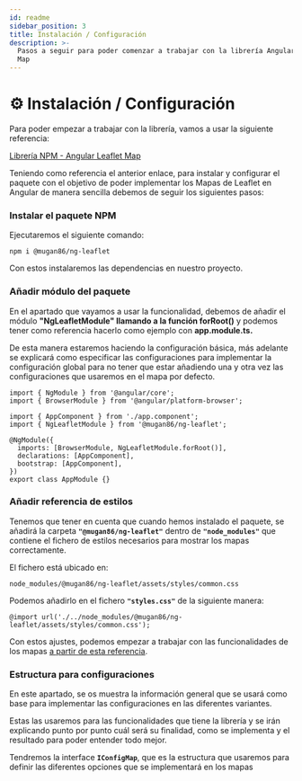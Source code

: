 ```yaml
---
id: readme
sidebar_position: 3
title: Instalación / Configuración
description: >-
  Pasos a seguir para poder comenzar a trabajar con la librería Angular Leaflet
  Map
---
```


# ⚙ Instalación / Configuración

Para poder empezar a trabajar con la librería, vamos a usar la siguiente referencia:

[Librería NPM - Angular Leaflet Map](https://www.npmjs.com/package/@mugan86/ng-leaflet)

Teniendo como referencia el anterior enlace, para instalar y configurar el paquete con el objetivo de poder implementar los Mapas de Leaflet en Angular de manera sencilla debemos de seguir los siguientes pasos:

### Instalar el paquete NPM

Ejecutaremos el siguiente comando:

```
npm i @mugan86/ng-leaflet
```

Con estos instalaremos las dependencias en nuestro proyecto.

### Añadir módulo del paquete

En el apartado que vayamos a usar la funcionalidad, debemos de añadir el módulo **"NgLeafletModule" llamando a la función forRoot()** y podemos tener como referencia hacerlo como ejemplo con **app.module.ts.**&#x20;

De esta manera estaremos haciendo la configuración básica, más adelante se explicará como especificar las configuraciones para implementar la configuración global para no tener que estar añadiendo una y otra vez las configuraciones que usaremos en el mapa por defecto.

```
import { NgModule } from '@angular/core';
import { BrowserModule } from '@angular/platform-browser';

import { AppComponent } from './app.component';
import { NgLeafletModule } from '@mugan86/ng-leaflet';

@NgModule({
  imports: [BrowserModule, NgLeafletModule.forRoot()],
  declarations: [AppComponent],
  bootstrap: [AppComponent],
})
export class AppModule {}
```

### Añadir referencia de estilos

Tenemos que tener en cuenta que cuando hemos instalado el paquete, se añadirá la carpeta **`"@mugan86/ng-leaflet"`** dentro de **`"node_modules"`** que contiene el fichero de estilos necesarios para mostrar los mapas correctamente.

El fichero está ubicado en:

```
node_modules/@mugan86/ng-leaflet/assets/styles/common.css
```

Podemos añadirlo en el fichero **`"styles.css"`** de la siguiente manera:

```
@import url('./../node_modules/@mugan86/ng-leaflet/assets/styles/common.css');
```

Con estos ajustes, podemos empezar a trabajar con las funcionalidades de los mapas [a partir de esta referencia](aspectos-basicos/mapa-basico.md).

### Estructura para configuraciones

En este apartado, se os muestra la información general que se usará como base para implementar las configuraciones en las diferentes variantes.

Estas las usaremos para las funcionalidades que tiene la librería y se irán explicando punto por punto cuál será su finalidad, como se implementa y el resultado para poder entender todo mejor.

Tendremos la interface **`IConfigMap`**, que es la estructura que usaremos para definir las diferentes opciones que se implementará en los mapas
